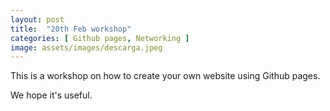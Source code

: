 ```yaml
---
layout: post
title:  "20th Feb workshop"
categories: [ Github pages, Networking ]
image: assets/images/descarga.jpeg
---
```

This is a workshop on how to create your own website using Github pages.

We hope it's useful.
